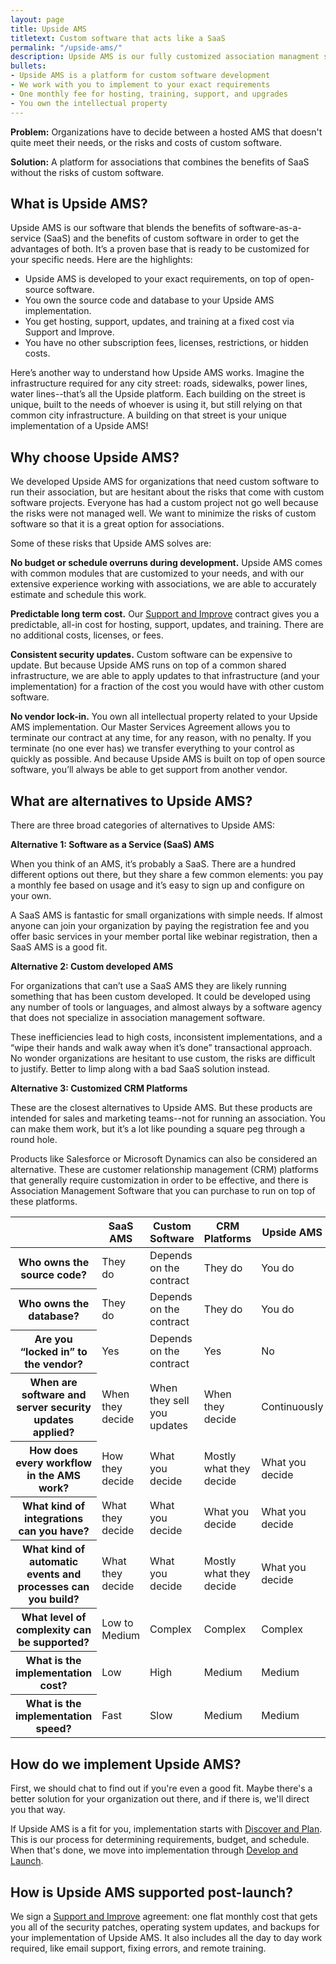 ```yaml
---
layout: page
title: Upside AMS
titletext: Custom software that acts like a SaaS
permalink: "/upside-ams/"
description: Upside AMS is our fully customized association managment software.
bullets:
- Upside AMS is a platform for custom software development
- We work with you to implement to your exact requirements
- One monthly fee for hosting, training, support, and upgrades
- You own the intellectual property
---
```


**Problem:** Organizations have to decide between a hosted AMS that doesn't quite meet their needs, or the risks and costs of custom software.

**Solution:** A platform for associations that combines the benefits of SaaS without the risks of custom software.

## What is Upside AMS?

Upside AMS is our software that blends the benefits of software-as-a-service (SaaS) and the benefits of custom software in order to get the advantages of both. It’s a proven base that is ready to be customized for your specific needs. Here are the highlights:

- Upside AMS is developed to your exact requirements, on top of open-source software.
- You own the source code and database to your Upside AMS implementation.
- You get hosting, support, updates, and training at a fixed cost via Support and Improve.
- You have no other subscription fees, licenses, restrictions, or hidden costs.

Here’s another way to understand how Upside AMS works. Imagine the infrastructure required for any city street: roads, sidewalks, power lines, water lines--that’s all the Upside platform. Each building on the street is unique, built to the needs of whoever is using it, but still relying on that common city infrastructure. A building on that street is your unique implementation of a Upside AMS!

## Why choose Upside AMS?

We developed Upside AMS for organizations that need custom software to run their association, but are hesitant about the risks that come with custom software projects. Everyone has had a custom project not go well because the risks were not managed well. We want to minimize the risks of custom software so that it is a great option for associations.

Some of these risks that Upside AMS solves are:

**No budget or schedule overruns during development.** Upside AMS comes with common modules that are customized to your needs, and with our extensive experience working with associations, we are able to accurately estimate and schedule this work.

**Predictable long term cost.** Our [Support and Improve](/support-and-improve/) contract gives you a predictable, all-in cost for hosting, support, updates, and training. There are no additional costs, licenses, or fees.

**Consistent security updates.** Custom software can be expensive to update. But because Upside AMS runs on top of a common shared infrastructure, we are able to apply updates to that infrastructure (and your implementation) for a fraction of the cost you would have with other custom software.

**No vendor lock-in.** You own all intellectual property related to your Upside AMS implementation. Our Master Services Agreement allows you to terminate our contract at any time, for any reason, with no penalty. If you terminate (no one ever has) we transfer everything to your control as quickly as possible. And because Upside AMS is built on top of open source software, you’ll always be able to get support from another vendor.

## What are alternatives to Upside AMS?

There are three broad categories of alternatives to Upside AMS:

**Alternative 1: Software as a Service (SaaS) AMS**

When you think of an AMS, it’s probably a SaaS. There are a hundred different options out there, but they share a few common elements: you pay a monthly fee based on usage and it’s easy to sign up and configure on your own.

A SaaS AMS is fantastic for small organizations with simple needs. If almost anyone can join your organization by paying the registration fee and you offer basic services in your member portal like webinar registration, then a SaaS AMS is a good fit.

**Alternative 2: Custom developed AMS**

For organizations that can’t use a SaaS AMS they are likely running something that has been custom developed. It could be developed using any number of tools or languages, and almost always by a software agency that does not specialize in association management software.

These inefficiencies lead to high costs, inconsistent implementations, and a “wipe their hands and walk away when it’s done” transactional approach. No wonder organizations are hesitant to use custom, the risks are difficult to justify. Better to limp along with a bad SaaS solution instead.

**Alternative 3: Customized CRM Platforms**

These are the closest alternatives to Upside AMS. But these products are intended for sales and marketing teams--not for running an association. You can make them work, but it’s a lot like pounding a square peg through a round hole.

Products like Salesforce or Microsoft Dynamics can also be considered an alternative. These are customer relationship management (CRM) platforms that generally require customization in order to be effective, and there is Association Management Software that you can purchase to run on top of these platforms.

<div class="table-responsive">
<table class="table table-sm table-bordered">
  <thead>
    <tr>
      <th width="170">&nbsp;</th>
      <th width="100">SaaS AMS</th>
      <th width="100">Custom Software</th>
      <th width="100">CRM Platforms</th>
      <th width="100">Upside AMS</th>
    </tr>
  </thead>

  <tbody>
    <tr>
      <th>
        Who owns the source code?
      </th>
      <td class="table-danger">
        They do
      </td>
      <td class="table-warning">
        Depends on the contract
      </td>
      <td class="table-danger">
        They do
      </td>
      <td class="table-success">
        You do
      </td>
    </tr>
    <tr>
      <th>
        Who owns the database?
      </th>
      <td class="table-danger">
        They do
      </td>
      <td class="table-warning">
        Depends on the contract
      </td>
      <td class="table-danger">
        They do
      </td>
      <td class="table-success">
        You do
      </td>
    </tr>
    <tr>
      <th>
        Are you &ldquo;locked in&rdquo; to the vendor?
      </th>
      <td class="table-danger">
        Yes
      </td>
      <td class="table-warning">
        Depends on the contract
      </td>
      <td class="table-danger">
        Yes
      </td>
      <td class="table-success">
        No
      </td>
    </tr>
    <tr>
      <th>
        When are software and server security updates applied?
      </th>
      <td class="table-warning">
        When they decide
      </td>
      <td class="table-warning">
        When they sell you updates
      </td>
      <td class="table-warning">
        When they decide
      </td>
      <td class="table-success">
        Continuously
      </td>
    </tr>
    <tr>
      <th>
        How does every workflow in the AMS work?
      </th>
      <td class="table-danger" class="table-danger">
        How they decide
      </td>
      <td class="table-success">
        What you decide
      </td>
      <td class="table-warning">
        Mostly what they decide
      </td>
      <td class="table-success">
        What you decide
      </td>
    </tr>
    <tr>
      <th>
        What kind of integrations can you have?
      </th>
      <td class="table-danger">
        What they decide
      </td>
      <td class="table-success">
        What you decide
      </td>
      <td class="table-success">
        What you decide
      </td>
      <td class="table-success">
        What you decide
      </td>
    </tr>
    <tr>
      <th>
        What kind of automatic events and processes can you build?
      </th>
      <td class="table-danger">
        What they decide
      </td>
      <td class="table-success">
        What you decide
      </td>
      <td class="table-warning">
        Mostly what they decide
      </td>
      <td class="table-success">
        What you decide
      </td>
    </tr>
    <tr>
      <th>
        What level of complexity can be supported?
      </th>
      <td class="table-warning">
        Low to Medium
      </td>
      <td class="table-success">
        Complex
      </td>
      <td class="table-success">
        Complex
      </td>
      <td class="table-success">
        Complex
      </td>
    </tr>
    <tr>
      <th>
        What is the implementation cost?
      </th>
      <td class="table-success">
        Low
      </td>
      <td class="table-danger">
        High
      </td>
      <td class="table-warning">
        Medium
      </td>
      <td class="table-warning">
        Medium
      </td>
    </tr>
    <tr>
      <th>
        What is the implementation speed?
      </th>
      <td class="table-success">
        Fast
      </td>
      <td class="table-danger">
        Slow
      </td>
      <td class="table-warning">
        Medium
      </td>
      <td class="table-warning">
        Medium
      </td>
    </tr>
  </tbody>
</table>
</div>

## How do we implement Upside AMS?

First, we should chat to find out if you're even a good fit. Maybe there's a better solution for your organization out there, and if there is, we'll direct you that way.

If Upside AMS is a fit for you, implementation starts with [Discover and Plan](/discover-and-plan/). This is our process for determining requirements, budget, and schedule. When that's done, we move into implementation through [Develop and Launch](/develop-and-launch/).

## How is Upside AMS supported post-launch?

We sign a [Support and Improve](/support-and-improve/) agreement: one flat monthly cost that gets you all of the security patches, operating system updates, and backups for your implementation of Upside AMS. It also includes all the day to day work required, like email support, fixing errors, and remote training.
